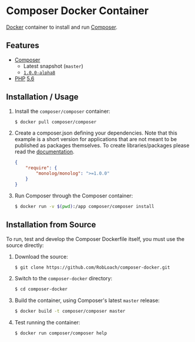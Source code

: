 Composer Docker Container
=========================

[Docker](http://docker.com) container to install and run [Composer](http://getcomposer.org).

Features
--------

* [Composer](http://getcomposer.org)
  * Latest snapshot (`master`)
  * [`1.0.0-alpha8`](https://github.com/composer/composer/blob/1.0.0-alpha8/CHANGELOG.md)
* [PHP](http://php.net) [5.6](http://php.net/ChangeLog-5.php)

Installation / Usage
--------------------

1. Install the `composer/composer` container:

    ``` sh
    $ docker pull composer/composer
    ```

2. Create a composer.json defining your dependencies. Note that this example is
a short version for applications that are not meant to be published as packages
themselves. To create libraries/packages please read the
[documentation](http://getcomposer.org/doc/02-libraries.md).

    ``` json
    {
        "require": {
            "monolog/monolog": ">=1.0.0"
        }
    }
    ```

3. Run Composer through the Composer container:

    ``` sh
    $ docker run -v $(pwd):/app composer/composer install
    ```

Installation from Source
------------------------

To run, test and develop the Composer Dockerfile itself, you must use the
source directly:

1. Download the source:

    ``` sh
    $ git clone https://github.com/RobLoach/composer-docker.git
    ```

2. Switch to the `composer-docker` directory:

    ``` sh
    $ cd composer-docker
    ```

3. Build the container, using Composer's latest `master` release:

    ``` sh
    $ docker build -t composer/composer master
    ```

4. Test running the container:

    ``` sh
    $ docker run composer/composer help
    ```
